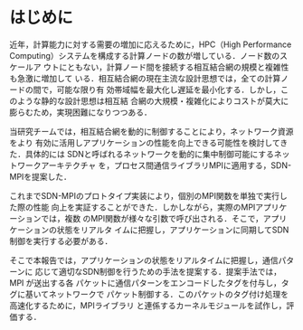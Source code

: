 # はじめに

<!-- 静的ネットワーク制御の限界 -->
近年，計算能力に対する需要の増加に応えるために，HPC（High Performance
Computing）システムを構成する計算ノードの数が増している．ノード数のスケールア
ウトにともない，計算ノード間を接続する相互結合網の規模と複雑性も急激に増加して
いる．相互結合網の現在主流な設計思想では，全ての計算ノードの間で，可能な限り有
効帯域幅を最大化し遅延を最小化する．しかし，このような静的な設計思想は相互結
合網の大規模・複雑化によりコストが莫大に膨らむため，実現困難になりつつある．

<!-- SDN-MPIの概要 -->
当研究チームでは，相互結合網を動的に制御することにより，ネットワーク資源をより
有効に活用しアプリケーションの性能を向上できる可能性を検討してきた．具体的には
SDNと呼ばれるネットワークを動的に集中制御可能にするネットワークアーキテクチャ
を，プロセス間通信ライブラリMPIに適用する，SDN-MPIを提案した．

<!-- 問題 -->
これまでSDN-MPIのプロトタイプ実装により，個別のMPI関数を単独で実行した際の性能
向上を実証することができた．しかしながら，実際のMPIアプリケーションでは，複数
のMPI関数が様々な引数で呼び出される．そこで，アプリケーションの状態をリアルタ
イムに把握し，アプリケーションに同期してSDN制御を実行する必要がある．

そこで本報告では，アプリケーションの状態をリアルタイムに把握し，通信パターンに
応じて適切なSDN制御を行うための手法を提案する．提案手法では，MPI が送出する各
パケットに通信パターンをエンコードしたタグを付与し，タグに基いてネットワークで
パケット制御する．このパケットのタグ付け処理を高速化するために，MPIライブラリ
と連係するカーネルモジュールを試作し，評価する．
